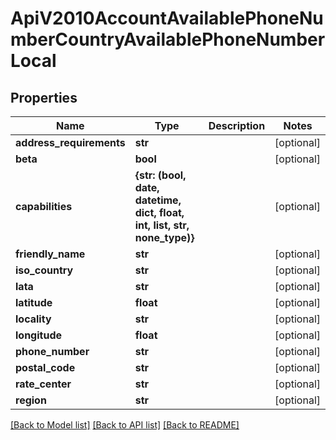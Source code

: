 # ApiV2010AccountAvailablePhoneNumberCountryAvailablePhoneNumberLocal

## Properties
Name | Type | Description | Notes
------------ | ------------- | ------------- | -------------
**address_requirements** | **str** |  | [optional] 
**beta** | **bool** |  | [optional] 
**capabilities** | **{str: (bool, date, datetime, dict, float, int, list, str, none_type)}** |  | [optional] 
**friendly_name** | **str** |  | [optional] 
**iso_country** | **str** |  | [optional] 
**lata** | **str** |  | [optional] 
**latitude** | **float** |  | [optional] 
**locality** | **str** |  | [optional] 
**longitude** | **float** |  | [optional] 
**phone_number** | **str** |  | [optional] 
**postal_code** | **str** |  | [optional] 
**rate_center** | **str** |  | [optional] 
**region** | **str** |  | [optional] 

[[Back to Model list]](../README.md#documentation-for-models) [[Back to API list]](../README.md#documentation-for-api-endpoints) [[Back to README]](../README.md)


